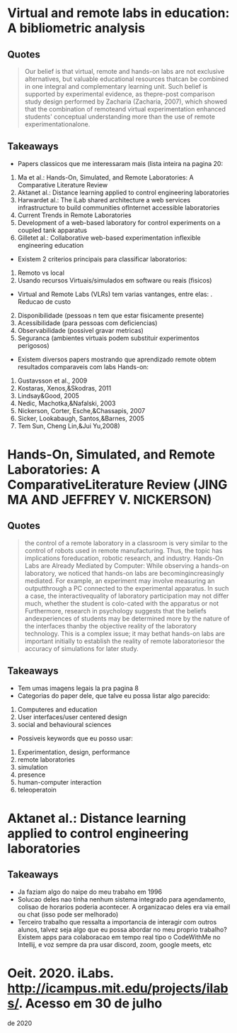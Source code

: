 # Virtual and remote labs in education: A bibliometric analysis
## Quotes
> Our belief is that virtual, remote and hands-on labs are not exclusive alternatives, but valuable educational resources thatcan be combined in one integral and complementary learning unit. Such belief is supported by experimental evidence, as thepre-post comparison study design performed by Zacharia (Zacharia, 2007), which showed that the combination of remoteand virtual experimentation enhanced students' conceptual understanding more than the use of remote experimentationalone.

## Takeaways
- Papers classicos que me interessaram mais (lista inteira na pagina 20: 
1. Ma et al.: Hands-On, Simulated, and Remote Laboratories: A Comparative Literature Review
2. Aktanet al.: Distance learning applied to control engineering laboratories 
3. Harwardet al.: The iLab shared architecture a web services infrastructure to build communities ofInternet accessible laboratories
4. Current Trends in Remote Laboratories
5. Development of a web-based laboratory for control experiments on a coupled tank apparatus
6. Gilletet al.: Collaborative web-based experimentation inflexible engineering education

- Existem 2 criterios principais para classificar laboratorios:
1. Remoto vs local
2. Usando recursos Virtuais/simulados em software ou reais (fisicos)

- Virtual and Remote Labs (VLRs) tem varias vantanges, entre elas:
. Reducao de custo
2. Disponibilidade (pessoas n tem que estar fisicamente presente)
3. Acessibilidade (para pessoas com deficiencias)
4. Observabilidade (possivel gravar metricas)
5. Seguranca (ambientes virtuais podem substituir experimentos perigosos)

- Existem diversos papers mostrando que aprendizado remote obtem resultados comparaveis com labs Hands-on:
1. Gustavsson et al., 2009
2. Kostaras, Xenos,&Skodras, 2011
3. Lindsay&Good, 2005
4. Nedic, Machotka,&Nafalski, 2003
5. Nickerson, Corter, Esche,&Chassapis, 2007
6. Sicker, Lookabaugh, Santos,&Barnes, 2005
7. Tem Sun, Cheng Lin,&Jui Yu,2008)


# Hands-On, Simulated, and Remote Laboratories: A ComparativeLiterature Review (JING MA AND JEFFREY V. NICKERSON)
## Quotes
>  the control of a remote laboratory in a classroom is very similar to the control of robots used in remote manufacturing. Thus, the topic has implications foreducation, robotic research, and industry.
>   Hands-On Labs are Already Mediated by Computer: While observing a hands-on laboratory, we noticed that hands-on labs are becomingincreasingly mediated. For example, an experiment may involve measuring an outputthrough a PC connected to the experimental apparatus. In such a case, the interactivequality of laboratory participation may not differ much, whether the student is colo-cated with the apparatus or not
>   Furthermore, research in psychology suggests that the beliefs andexperiences of students may be determined more by the nature of the interfaces thanby the objective reality of the laboratory technology. This is a complex issue; it may bethat hands-on labs are important initially to establish the reality of remote laboratoriesor the accuracy of simulations for later study.

## Takeaways
- Tem umas imagens legais la pra pagina 8
- Categorias do paper dele, que talve eu possa listar algo parecido:
1. Computeres and education
2. User interfaces/user centered design
3. social and behavioural sciences
- Possiveis keywords que eu posso usar:
1. Experimentation, design, performance
2. remote laboratories
3. simulation
4. presence
5. human-computer interaction
6. teleoperatoin


# Aktanet al.: Distance learning applied to control engineering laboratories 
## Takeaways
- Ja faziam algo do naipe do meu trabaho em 1996
- Solucao deles nao tinha nenhum sistema integrado para agendamento, colisao de horarios poderia acontecer. A organizacao deles era via email ou chat (isso pode ser melhorado)
- Terceiro trabalho que ressalta a importancia de interagir com outros alunos, talvez seja algo que eu possa abordar no meu proprio trabalho?
  Existem apps para colaboracao em tempo real tipo o CodeWithMe no Intellij, e voz sempre da pra usar discord, zoom, google meets, etc

# Oeit. 2020. iLabs.  http://icampus.mit.edu/projects/ilabs/. Acesso em 30 de julho
de 2020
